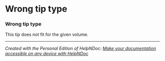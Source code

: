 # Wrong tip type

### Wrong tip type

This tip does not fit for the given volume.

***

_Created with the Personal Edition of HelpNDoc:_ [_Make your documentation accessible on any device with HelpNDoc_](https://www.helpndoc.com/feature-tour/produce-html-websites/)
